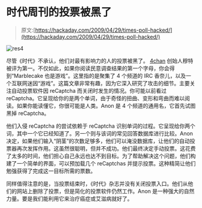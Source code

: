 # 时代周刊的投票被黑了

> 原文:[https://hackaday.com/2009/04/29/times-poll-hacked/](https://hackaday.com/2009/04/29/times-poll-hacked/)

![res4](../Images/e4a7edf21ee98c98f9bfbd2974f1f68a.png "res4")

尽管《时代》不承认，他们对最有影响力的人的投票被黑了。 [4chan](http://en.wikipedia.org/wiki/4chan) 创始人穆特被评为第一。不仅如此，如果你阅读民意调查结果的第一个字母，你会得到“Marblecake 也是游戏”。这里指的是聚集了 4 个频道的 IRC 香奈儿，以及一个互联网迷因“游戏”。这篇文章非常有趣，因为它深入研究了攻击的细节。主要关注自动投票软件因 reCaptcha 而关闭时发生的情况。你可能以前看过 reCaptcha。它呈现给你的是两个单词，由于奇怪的扭曲、变形和弯曲而难以阅读。如果你能读懂它，你很可能是人类。Anon 是 4 个频道的通用名，它首先试图黑掉 reCaptcha。

他们入侵 reCaptcha 的尝试依赖于 reCaptcha 识别单词的过程。它呈现给你两个词，其中一个它已经知道了。另一个则与该词的常见回答数据库进行比较。Anon 决定，如果他们输入“阴茎”的次数足够多，他们可以淹没数据库，让他们的自动投票器再次发挥作用。这虽然很聪明，但并不成功。他们最终决定手动投票。这花费了太多的时间，他们担心自己永远也达不到目标。为了帮助解决这个问题，他们构建了一个简单的界面，可以预加载几个 reCaptchas 并提示投票。这种精简让他们勉强获得了完成这一目标所需的票数。

同样值得注意的是，当投票结束时，《时代》杂志并没有关闭投票入口。他们从他们的网站上删除了投票，但是简化的投票软件仍然工作。Anon 是一种强大的自然力量。要是我们能利用它来治疗癌症或艾滋病就好了。